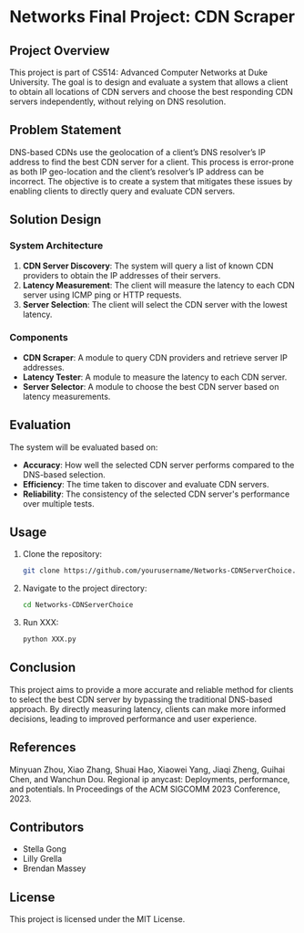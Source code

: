 # Networks Final Project: CDN Scraper

## Project Overview

This project is part of CS514: Advanced Computer Networks at Duke University. The goal is to design and evaluate a system that allows a client to obtain all locations of CDN servers and choose the best responding CDN servers independently, without relying on DNS resolution.

## Problem Statement

DNS-based CDNs use the geolocation of a client’s DNS resolver’s IP address to find the best CDN server for a client. This process is error-prone as both IP geo-location and the client’s resolver’s IP address can be incorrect. The objective is to create a system that mitigates these issues by enabling clients to directly query and evaluate CDN servers.

## Solution Design

### System Architecture

1. **CDN Server Discovery**: The system will query a list of known CDN providers to obtain the IP addresses of their servers.
2. **Latency Measurement**: The client will measure the latency to each CDN server using ICMP ping or HTTP requests.
3. **Server Selection**: The client will select the CDN server with the lowest latency.

### Components

- **CDN Scraper**: A module to query CDN providers and retrieve server IP addresses.
- **Latency Tester**: A module to measure the latency to each CDN server.
- **Server Selector**: A module to choose the best CDN server based on latency measurements.

## Evaluation

The system will be evaluated based on:

- **Accuracy**: How well the selected CDN server performs compared to the DNS-based selection.
- **Efficiency**: The time taken to discover and evaluate CDN servers.
- **Reliability**: The consistency of the selected CDN server's performance over multiple tests.

## Usage

1. Clone the repository:
    ```sh
    git clone https://github.com/yourusername/Networks-CDNServerChoice.git
    ```
2. Navigate to the project directory:
    ```sh
    cd Networks-CDNServerChoice
    ```
3. Run XXX:
    ```sh
    python XXX.py
    ```

## Conclusion

This project aims to provide a more accurate and reliable method for clients to select the best CDN server by bypassing the traditional DNS-based approach. By directly measuring latency, clients can make more informed decisions, leading to improved performance and user experience.

## References

Minyuan Zhou, Xiao Zhang, Shuai Hao, Xiaowei Yang, Jiaqi Zheng, Guihai Chen, and Wanchun Dou. Regional ip anycast: Deployments, performance, and potentials. In Proceedings of the ACM SIGCOMM 2023 Conference, 2023.

## Contributors

- Stella Gong
- Lilly Grella
- Brendan Massey


## License

This project is licensed under the MIT License.